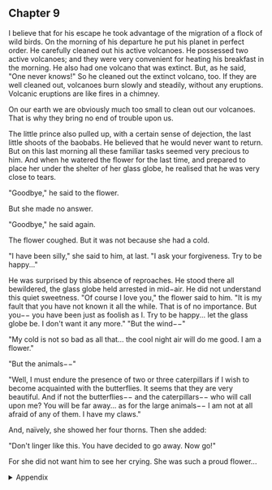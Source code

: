 ## Chapter 9


I believe that for his escape he took advantage of the migration of a flock of wild
birds. On the morning of his departure he put his planet in perfect order. He
carefully cleaned out his active volcanoes. He possessed two active volcanoes; and
they were very convenient for heating his breakfast in the morning. He also had
one volcano that was extinct. But, as he said, "One never knows!" So he cleaned
out the extinct volcano, too. If they are well cleaned out, volcanoes burn slowly
and steadily, without any eruptions. Volcanic eruptions are like fires in a
chimney.

On our earth we are obviously much too small to clean out our volcanoes. That is
why they bring no end of trouble upon us.

The little prince also pulled up, with a certain sense of dejection, the last little
shoots of the baobabs. He believed that he would never want to return. But on this
last morning all these familiar tasks seemed very precious to him. And when he
watered the flower for the last time, and prepared to place her under the shelter of
her glass globe, he realised that he was very close to tears.

"Goodbye," he said to the flower.

But she made no answer.

"Goodbye," he said again.

The flower coughed. But it was not because she had a cold.

"I have been silly," she said to him, at last. "I ask your forgiveness. Try to be
happy..."

He was surprised by this absence of reproaches. He stood there all bewildered, the
glass globe held arrested in mid−air. He did not understand this quiet sweetness.
"Of course I love you," the flower said to him. "It is my fault that you have not
known it all the while. That is of no importance. But you−− you have been just as
foolish as I. Try to be happy... let the glass globe be. I don't want it any more."
"But the wind−−"

"My cold is not so bad as all that... the cool night air will do me good. I am a
flower."

"But the animals−−"

"Well, I must endure the presence of two or three caterpillars if I wish to become
acquainted with the butterflies. It seems that they are very beautiful. And if not the
butterflies−− and the caterpillars−− who will call upon me? You will be far
away... as for the large animals−− I am not at all afraid of any of them. I have my
claws."

And, naïvely, she showed her four thorns. Then she added:

"Don't linger like this. You have decided to go away. Now go!"

For she did not want him to see her crying. She was such a proud flower...


<details>
<summary>Appendix</summary>

<p>小王子要离开星球，和玫瑰花分别。玫瑰花深情挽留，却没有改变小王子的想法。</p>

</details>